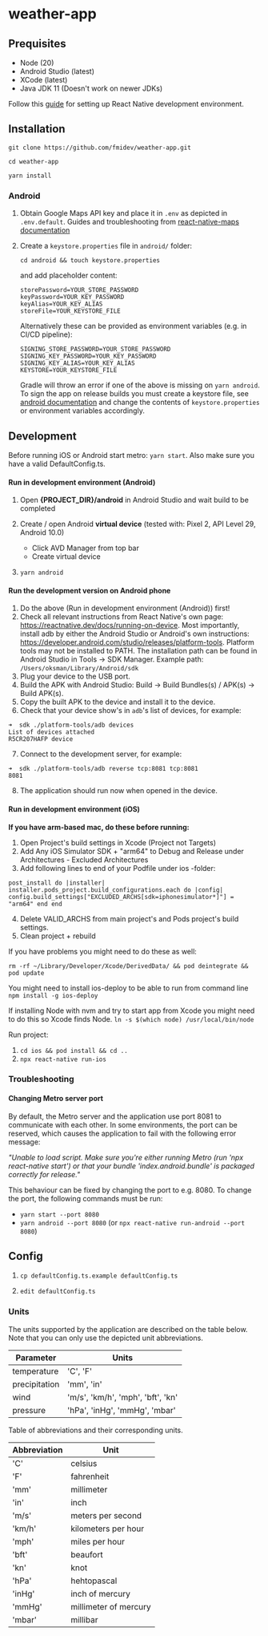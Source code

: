 # weather-app

## **Prequisites**

- Node (20)
- Android Studio (latest)
- XCode (latest)
- Java JDK 11 (Doesn't work on newer JDKs)

Follow this [guide](https://reactnative.dev/docs/0.71/environment-setup) for setting up React Native development environment.

## **Installation**

`git clone https://github.com/fmidev/weather-app.git `

`cd weather-app`

`yarn install`

### **Android**

1. Obtain Google Maps API key and place it in `.env` as depicted in `.env.default`. Guides and troubleshooting from [react-native-maps documentation](https://github.com/react-native-maps/react-native-maps/blob/master/docs/installation.md#the-map-background-is-blank-google-maps)

2. Create a `keystore.properties` file in `android/` folder:

   `cd android && touch keystore.properties`

   and add placeholder content:

   ```
   storePassword=YOUR_STORE_PASSWORD
   keyPassword=YOUR_KEY_PASSWORD
   keyAlias=YOUR_KEY_ALIAS
   storeFile=YOUR_KEYSTORE_FILE
   ```

   Alternatively these can be provided as environment variables (e.g. in CI/CD pipeline):

   ```
   SIGNING_STORE_PASSWORD=YOUR_STORE_PASSWORD
   SIGNING_KEY_PASSWORD=YOUR_KEY_PASSWORD
   SIGNING_KEY_ALIAS=YOUR_KEY_ALIAS
   KEYSTORE=YOUR_KEYSTORE_FILE
   ```

   Gradle will throw an error if one of the above is missing on `yarn android`.
   To sign the app on release builds you must create a keystore file, see [android documentation](https://developer.android.com/studio/publish/app-signing#generate-key) and change the contents of `keystore.properties` or environment variables accordingly.

## **Development**

Before running iOS or Android start metro: `yarn start`. Also make sure you have a valid DefaultConfig.ts.

#### **Run in development environment (Android)**

1. Open **{PROJECT_DIR}/android** in Android Studio and wait build to be completed

2. Create / open Android **virtual device** (tested with: Pixel 2, API Level 29, Android 10.0)

   - Click AVD Manager from top bar
   - Create virtual device

3. `yarn android`

#### **Run the development version on Android phone**

1. Do the above (Run in development environment (Android)) first!
2. Check all relevant instructions from React Native's own page: https://reactnative.dev/docs/running-on-device. Most importantly, install adb by either the Android Studio or Android's own instructions: https://developer.android.com/studio/releases/platform-tools. Platform tools may not be installed to PATH. The installation path can be found in Android Studio in Tools -> SDK Manager. Example path: `/Users/oksman/Library/Android/sdk`
3. Plug your device to the USB port.
4. Build the APK with Android Studio: Build -> Build Bundles(s) / APK(s) -> Build APK(s).
5. Copy the built APK to the device and install it to the device.
6. Check that your device show's in `adb`'s list of devices, for example:

```
➜  sdk ./platform-tools/adb devices
List of devices attached
R5CR207HAFP	device
```

7. Connect to the development server, for example:

```
➜  sdk ./platform-tools/adb reverse tcp:8081 tcp:8081
8081
```

8. The application should run now when opened in the device.

#### **Run in development environment (iOS)**

**If you have arm-based mac, do these before running:**
1. Open Project's build settings in Xcode (Project not Targets)
2. Add Any iOS Simulator SDK + "arm64" to Debug and Release under Architectures - Excluded Architectures
3. Add following lines to end of your Podfile under ios -folder:

`post_install do |installer|
  installer.pods_project.build_configurations.each do |config|
    config.build_settings["EXCLUDED_ARCHS[sdk=iphonesimulator*]"] = "arm64"
  end
end`

4. Delete VALID_ARCHS from main project's and Pods project's build settings.
5. Clean project + rebuild

If you have problems you might need to do these as well:

`rm -rf ~/Library/Developer/Xcode/DerivedData/ && pod deintegrate && pod update`

You might need to install ios-deploy to be able to run from command line
 `npm install -g ios-deploy`

If installing Node with nvm and try to start app from Xcode you might need to do this so Xcode finds Node.
 `ln -s $(which node) /usr/local/bin/node`

Run project:
1. `cd ios && pod install && cd ..`
2. `npx react-native run-ios`

### Troubleshooting

#### Changing Metro server port
By default, the Metro server and the application use port 8081 to communicate with each other. In some environments, the port can be reserved, which causes the application to fail with the following error message:

*"Unable to load script. Make sure you're either running Metro (run 'npx react-native start') or that your bundle 'index.android.bundle' is packaged correctly for release."*

This behaviour can be fixed by changing the port to e.g. 8080. To change the port, the following commands must be run:
- `yarn start --port 8080`
- `yarn android --port 8080` (or `npx react-native run-android --port 8080`)

## **Config**

1. `cp defaultConfig.ts.example defaultConfig.ts`

2. `edit defaultConfig.ts`

### **Units**

The units supported by the application are described on the table below.
Note that you can only use the depicted unit abbreviations.

| Parameter     | Units                             |
| ------------- | --------------------------------- |
| temperature   | 'C', 'F'                          |
| precipitation | 'mm', 'in'                        |
| wind          | 'm/s', 'km/h', 'mph', 'bft', 'kn' |
| pressure      | 'hPa', 'inHg', 'mmHg', 'mbar'     |

Table of abbreviations and their corresponding units.

| Abbreviation | Unit                  |
| ------------ | --------------------- |
| 'C'          | celsius               |
| 'F'          | fahrenheit            |
| 'mm'         | millimeter            |
| 'in'         | inch                  |
| 'm/s'        | meters per second     |
| 'km/h'       | kilometers per hour   |
| 'mph'        | miles per hour        |
| 'bft'        | beaufort              |
| 'kn'         | knot                  |
| 'hPa'        | hehtopascal           |
| 'inHg'       | inch of mercury       |
| 'mmHg'       | millimeter of mercury |
| 'mbar'       | millibar              |
